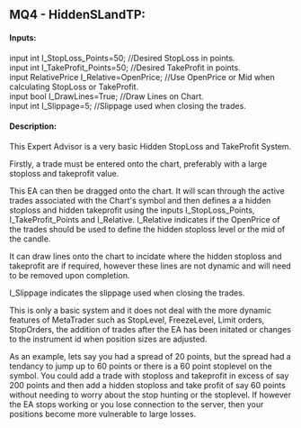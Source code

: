 <h2>MQ4 - HiddenSLandTP:</h2>

<h4>Inputs:</h4>

input int I_StopLoss_Points=50;           //Desired StopLoss in points.<br>
input int I_TakeProfit_Points=50;         //Desired TakeProfit in points.<br>
input RelativePrice I_Relative=OpenPrice; //Use OpenPrice or Mid when calculating StopLoss or TakeProfit.<br>
input bool I_DrawLines=True;              //Draw Lines on Chart.<br>
input int I_Slippage=5;                   //Slippage used when closing the trades.<br>

<h4>Description:</h4>

This Expert Advisor is a very basic Hidden StopLoss and TakeProfit System.<br>

Firstly, a trade must be entered onto the chart, preferably with a large stoploss and takeprofit value.<br>

This EA can then be dragged onto the chart.   It will scan through the active trades associated with the Chart's symbol and then defines a
a hidden stoploss and hidden takeprofit using the inputs I_StopLoss_Points, I_TakeProfit_Points and I_Relative.   I_Relative indicates
if the OpenPrice of the trades should be used to define the hidden stoploss level or the mid of the candle.<br>

It can draw lines onto the chart to incidate where the hidden stoploss and takeprofit are if required, however these lines are not dynamic
and will need to be removed upon completion.<br>

I_Slippage indicates the slippage used when closing the trades.<br>

This is only a basic system and it does not deal with the more dynamic features of MetaTrader such as StopLevel, FreezeLevel, Limit orders,
StopOrders, the addition of trades after the EA has been initated or changes to the instrument id when position sizes are adjusted.<br>

As an example, lets say you had a spread of 20 points, but the spread had a tendancy to jump up to 60 points or there is a 60 point stoplevel
on the symbol.   You could add a trade with stoploss and takeprofit in excess of say 200 points and then add a hidden stoploss
and take profit of say 60 points without needing to worry about the stop hunting or the stoplevel.   If however the EA stops working or you
lose connection to the server, then your positions become more vulnerable to large losses.